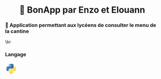<h1 align="center">🍴 BonApp par Enzo et Elouann</h1>
<h3 align="left">🎯 Application permettant aux lycéens de consulter le menu de la cantine</h3>
<p>\br</p>
<h3 align="left">Langage</h3>
<p align="left"> <a href="https://www.python.org" target="_blank" rel="noreferrer"> <img src="https://raw.githubusercontent.com/devicons/devicon/master/icons/python/python-original.svg" alt="python" width="40" height="40"/> </a> </p>
